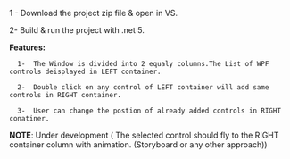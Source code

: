 1 - Download the project zip file & open in VS.

2- Build  & run the project with .net 5.


**Features:** 

      1-  The Window is divided into 2 equaly columns.The List of WPF controls deisplayed in LEFT container.
 
      2-  Double click on any control of LEFT container will add same controls in RIGHT container.
 
      3-  User can change the postion of already added controls in RIGHT conatiner.
 
 
 **NOTE**: Under development ( The selected control should fly to the RIGHT container column with animation. (Storyboard or any other approach))
